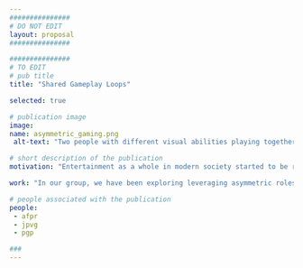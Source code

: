 ```yaml
---
###############
# DO NOT EDIT
layout: proposal
###############

###############
# TO EDIT
# pub title
title: "Shared Gameplay Loops"

selected: true

# publication image
image:
name: asymmetric_gaming.png
 alt-text: "Two people with different visual abilities playing together and having fun" # provide a short description for the image #a11y

# short description of the publication
motivation: "Entertainment as a whole in modern society started to be recognized as a fundamental part of our lives and well-being. Gaming has a long list of potential benefits including coping with anxiety, social bonding, or as a creative outlet. While there is a vast array of options available for playing together, players are very limited in the experiences they are able to share when there is a significant difference in skill, ability, and gaming tastes among others."

work: "In our group, we have been exploring leveraging asymmetric roles to create asymmetric games that provide opportunities for shared play. In this topic, you will have the opportunity to delve deeper into the design of Asymmetric Games and explore how to create and expand shared gameplay loops to cater to different family members."

# people associated with the publication
people:
 - afpr
 - jpvg
 - pgp

###
---
```

